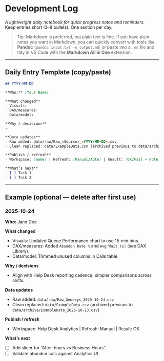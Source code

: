 # Development Log

*A lightweight daily notebook for quick progress notes and reminders.*  
Keep entries short (3–8 bullets). One section per day.

> Tip: Markdown is preferred, but plain text is fine. If you have plain notes you want in Markdown, you can quickly convert with tools like **Pandoc** (`pandoc input.txt -o output.md`) or paste into a `.md` file and tidy in VS Code with the **Markdown All in One** extension.

---

## Daily Entry Template (copy/paste)

```md
## YYYY-MM-DD

**Who:** [Your Name]

**What changed**
- Visuals:
- DAX/measures:
- Data/model:

**Why / decisions**
-

**Data updates**
- Raw added: data/raw/Raw_<Source>_<YYYY-MM-DD>.csv
- Clean replaced: data/ExampleData.csv (archived previous to data/archive/ExampleData_<YYYY-MM-DD>.csv)

**Publish / refresh**
- Workspace: [name] | Refresh: [Manual/Auto] | Result: [OK/Fail + note]

**What’s next**
- [ ] Task 1
- [ ] Task 2
```

---

## Example (optional — delete after first use)

### 2025-10-24
**Who:** Jane Doe

**What changed**
- Visuals: Updated Queue Performance chart to use 15-min bins.
- DAX/measures: Added `Abandon Rate %` and `Avg Wait (s)` (see DAX Library).
- Data/model: Trimmed unused columns in Calls table.

**Why / decisions**
- Align with Help Desk reporting cadence; simpler comparisons across shifts.

**Data updates**
- Raw added: `data/raw/Raw_Genesys_2025-10-24.csv`
- Clean replaced: `data/ExampleData.csv` (archived previous to `data/archive/ExampleData_2025-10-23.csv`)

**Publish / refresh**
- Workspace: Help Desk Analytics | Refresh: Manual | Result: OK

**What’s next**
- [ ] Add slicer for “After-hours vs Business Hours”
- [ ] Validate abandon calc against Analytics UI
